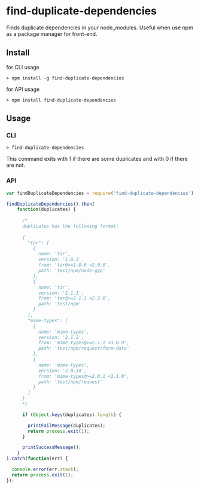# find-duplicate-dependencies
Finds duplicate dependencies in your node_modules. Useful when use npm as a package manager for front-end.

## Install

for CLI usage

```
> npm install -g find-duplicate-dependencies
```

for API usage

```
> npm install find-duplicate-dependencies
```

## Usage

### CLI

```
> find-duplicate-dependencies
```

This command exits with 1 if there are some duplicates and with 0 if there are not.

### API

```javascript
var findDuplicateDependencies = require('find-duplicate-dependencies');

findDuplicateDependencies().then(
    function(duplicates) {
    
      /*
      duplicates has the following format:
      
      {
        "tar": [
          {
            name: 'tar',
            version: '1.0.3',
            from: 'tar@>=1.0.0 <2.0.0',
            path: 'test/npm/node-gyp'
          },
          {
            name: 'tar',
            version: '2.1.1',
            from: 'tar@>=2.1.1 <2.2.0',
            path: 'test/npm'
          }
        ],
        "mime-types": [
          {
            name: 'mime-types',
            version: '2.1.2',
            from: 'mime-types@>=2.1.1 <3.0.0',
            path: 'test/npm/request/form-data'
          },
          {
            name: 'mime-types',
            version: '2.0.14',
            from: 'mime-types@>=2.0.1 <2.1.0',
            path: 'test/npm/request'
          } 
        ]
      }
      */

      if (Object.keys(duplicates).length) {

        printFailMessage(duplicates);
        return process.exit(1);
      }

      printSuccessMessage();
    }
).catch(function(err) {

  console.error(err.stack);
  return process.exit(1);
});
```
